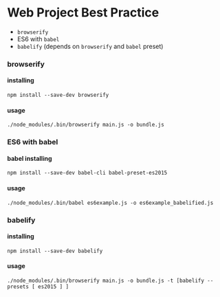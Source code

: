# Web Project Best Practice

- `browserify`
- ES6 with `babel`
- `babelify` (depends on `browserify` and `babel` preset)

### browserify

#### installing

`npm install --save-dev browserify`

#### usage

`./node_modules/.bin/browserify main.js -o bundle.js`

### ES6 with babel

#### babel installing

`npm install --save-dev babel-cli babel-preset-es2015`

#### usage

`./node_modules/.bin/babel es6example.js -o es6example_babelified.js`

### babelify

#### installing

`npm install --save-dev babelify`

#### usage

`./node_modules/.bin/browserify main.js -o bundle.js -t [babelify --presets [ es2015 ] ]`
